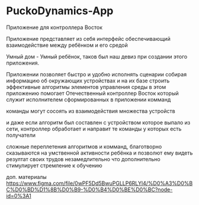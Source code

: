 # PuckoDynamics-App
Приложение для контроллера Восток


Приложение представляет из себя интерфейс обеспечивающий взаимодействие между ребёнком и его средой

Умный дом - Умный ребёнок, таков был наш девиз при создании этого приложения.

Приложении позволяет быстро и удобно исполнять сценарии
собирая информацию об окружающих устройствах
и на их базе строить эффективные алгоритмы элементов управления среды
в этом приложению помогает Отечественный контроллер Восток
который служит исполнителем сформированных в приложении комманд

команды могут сосоять из взаимодействия множества устройств

и даже если алгоритм был составлен с устройством которое выпало из сети,
контроллер обработает и направит те команды у которых есть получатели

сложные переплетения алгоритмов и комманд, благотворно сказываются на умственной активности ребёнка
и позволют ему видеть резултат своих трудов незамедлительно что дополнительно стимулирует стремление к обучению

доп. материалы
https://www.figma.com/file/0wPF5Dd5BwuPGLLP6RLYl4/%D0%A3%D0%BC%D0%BD%D1%8B%D0%B9-%D0%B4%D0%BE%D0%BC?node-id=0%3A1